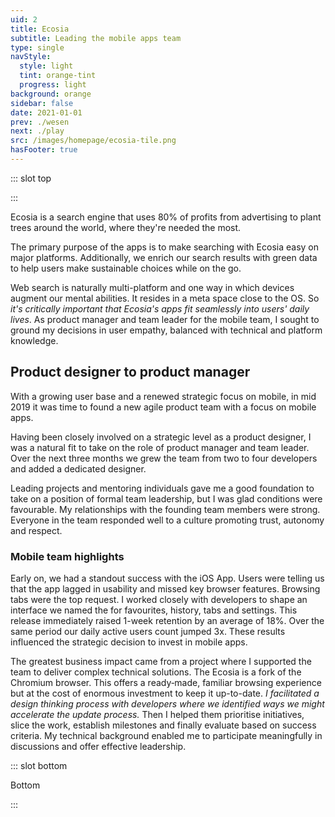 ```yaml
---
uid: 2
title: Ecosia
subtitle: Leading the mobile apps team
type: single
navStyle:
  style: light
  tint: orange-tint
  progress: light
background: orange
sidebar: false
date: 2021-01-01
prev: ./wesen
next: ./play
src: /images/homepage/ecosia-tile.png
hasFooter: true
---
```


<!-- <style lang="sass">

@import "@theme/styles/variables.sass"

.section .button-action .image.is-square
  background-color: transparent

</style> -->

::: slot top

<Stage-ProjectStage rag="rag-3" ragTitle="rag-3" ctaLabel="ecosia.org" ctaUrl="https://www.ecosia.org"
description="I created the right conditions for a multidisciplinary team to build impactful features reaching millions of users.">

<template v-slot:visual-column>
  <figure class="ecosia-image">
    <Heros-ImageHero src="/images/ecosia/render-base.png" alt="Ecosia mobile devices"/>
  </figure>
</template>

<template v-slot:platform>

Android, iOS and MacOS apps

</template>

<template v-slot:timeframe>

2018-2020

</template>

<template v-slot:my-role>

Team leader
~ Product Manager

</template>

<template v-slot:team>

Product designer
~ 2 iOS developers
~ Android developer
<!-- ~ Back-end developer -->

</template>

</Stage-ProjectStage>

<style lang="sass">
@import "@theme/styles/variables.sass"

.ecosia-image
  position: absolute
  left: -32%;
  width: 180%;
  top: -100%;
  @media screen and (max-width: $tablet - 1px)
    top: -24%
</style>

:::


<Content-TextSection rag="rag-4" padding="is-initial">

<p class="subtitle">
Ecosia is a search engine that uses 80% of profits from advertising to plant trees around the world, where they're needed the most.
</p>

<!-- We made impressive progress on our mobile apps with only two developers and a share of my overall capacity as a product designer.  -->

The primary purpose of the apps is to make searching with Ecosia easy on major platforms. Additionally, we enrich our search results with green data to help users make sustainable choices while on the go. 

Web search is naturally multi-platform and one way in which devices augment our mental abilities. It resides in a meta space close to the OS. So _it's critically important that Ecosia's apps fit seamlessly into users' daily lives_. As product manager and team leader for the mobile team, I sought to ground my decisions in user empathy, balanced with technical and platform knowledge.

<!--

I lead the mobile apps team. Our native Android and iOS apps make it easy to search with Ecosia, connect with the cause and make an incremental difference every day while on the go. My activities include:

Product management | UI/UX design | interactive prototypes | usability and value testing | product illustrations | analytics, optimisation, A/B testing (custom tooling with Looker) | embedded with developers in an agile product team

When I joined Ecosia as a product designer, native apps were part of a large product team with a broad remit for user engagement. In this environment I was able to pioneer several initiatives for mobile - growing our user numbers so that we could begin to consider investing resources and concerted attention into this space.

I initially joined Ecosia as a product designer and gradually transitioned into a product manager role, forming a new team in the process.

-->


<!-- <template v-slot:aside>

<figure class="image parent-loading is-16by9">
  <img class="lazyload" data-src="/images/ecosia/Ecosia-support3.jpg" alt="Ecosia offices">
</figure>

</template> -->

</Content-TextSection>



<Content-ImageFrames-FullImageSection url="/images/ecosia/environment_comp.jpg" alt="Data visualisation of searches by Ecosia users">
<template v-slot:caption>

We planned and built this [geo-data visualisation](https://mapvis.netlify.app/) of realtime searches by Ecosia users (and our tree planting projects) over four days in Hack Week 2019. This version of the visualisation uses a looping 5 minute snapshot rather than the live data feed. I collaborated with a back-end developer and data analyst, where my focus was design and code for the front-end. 

<!-- Plotting user searches beside tree planting sites allowed us to see that some users in Brazil are within 10km of rainforest restored by Ecosia. -->

</template>
</Content-ImageFrames-FullImageSection>



<Content-ImageFrames-MainImageSection rag="rag-2" imageClass="is-5by4" url="/images/ecosia/EcosiaMaps-modal.jpg" alt="Ecosia maps">

<template v-slot:content>

## Product design at scale

<p>
When I joined Ecosia it was at an inflection point. We would soon experience rapid growth, reaching over 10 million daily users. The organisation scaled accordingly and the design guild doubled. At that time it was critical to foster collaborative practices, establish a set of design principles and take the first steps towards a component-based design system. These considerations were forefront in my mind as I worked on projects such as <Content-ModalLink label="Maps">
<template v-slot:modal>

<!-- (before I began working as a PM) -->

<Content-FreeSection padding="is-small">

<div class="columns">
<div class="column is-half modal-image-limit">
<figure class="image parent-loading is-5by4">
<img class="lazyload" data-src="/images/ecosia/EcosiaMaps-modal.jpg" alt="Ecosia maps vertical">
</figure>
</div>
<div class="column">

Ecosia maps posed a unique design challenge. As part of slicing the feature (in order to iteratively deliver user value with meaningful release milestones) we decided to exclude the search box from the first release. Rather, we would enable users to make pseudo searches for common keywords such as hotels and shopping. 

These constraints called for creativity; our interim solution was a 'dial pad' of common map search queries which we were confident would produce useful results for the user. It was satisfying to work on a completely new search vertical, laying the foundations for iterative improvements.

The mobile use-case is especially important for any maps product. One of my early iteration steps was to produce an [interactive wireframe](https://acmoles.github.io/maps-ui/) which demonstrated the various interaction patterns I envisioned. This tool helped us avoid a number of useability pitfalls and smooth the communication between product and engineering.

</div>
</div>

</Content-FreeSection>

</template>
</Content-ModalLink> (below) and Accounts.
</p>

<p>
Even as we grew, there remained the need to be hands-on and responsive. I designed and coded doodles marking significant milestones: <Content-ModalLink label="50 million trees">
<template v-slot:modal>

<Content-FreeSection padding="is-small">

<figure class="image parent-loading is-16by9">
<iframe style="background: white;" class="lazyload" data-src="https://ecosia-50-million.netlify.app" frameborder="0"></iframe>
</figure>

</Content-FreeSection>

</template>
</Content-ModalLink> and <Content-ModalLink label="Ecosia's 10th anniversary">
<template v-slot:modal>

<Content-FreeSection padding="is-small">

<figure class="image parent-loading is-16by9">
<iframe style="background: white;" class="lazyload" data-src="https://ecosia-10-years.netlify.app" frameborder="0"></iframe>
</figure>

</Content-FreeSection>

</template>
</Content-ModalLink>.
</p>

</template>

</Content-ImageFrames-MainImageSection>


<Content-TextSection columnOffset="title-offset" rag="rag-4">

## Product designer to product manager

<p class="subtitle" style="padding-right: 1em;">
  With a growing user base and a renewed strategic focus on mobile, in mid 2019 it was time to found a new agile product team with a focus on mobile apps.
</p>

Having been closely involved on a strategic level as a product designer, I was a natural fit to take on the role of product manager and team leader. Over the next three months we grew the team from two to four developers and added a dedicated designer.

Leading projects and mentoring individuals gave me a good foundation to take on a position of formal team leadership, but I was glad conditions were favourable. My relationships with the founding team members were strong. Everyone in the team responded well to a culture promoting trust, autonomy and respect.

<!-- ### On leadership -->

</Content-TextSection>



<!-- <Content-ImageFrames-MobileDevices padding="is-large" :gaplessBottom="true" :devices="[
{ url:'/images/als/als1-alt.jpg', alt:'ATC console', caption:'Square image caption 1'},
{ url:'/images/als/als2.jpg', alt:'Toilet plunger', caption:'Square image caption 2'},
{ url:'/images/als/als3.jpg', alt:'Helicopter', caption:'Square image caption 3'},
]"/> -->

<Content-TextSection columnOffset="title-offset" rag="rag-4" padding="is-medium">

### Mobile team highlights

<p>
Early on, we had a standout success with the iOS App. Users were telling us that the app lagged in usability and missed key browser features. Browsing tabs were the top request. I worked closely with developers to shape an interface we named the <Content-ModalLink label="Organiser">
<template v-slot:modal>

<Content-FreeSection padding="is-small">

<div class="columns">
<div class="column is-half modal-image-limit">
<figure class="image parent-loading is-5by4">
<img class="lazyload" data-src="/images/ecosia/iOS-modal.jpg" alt="Ecosia iOS App">
</figure>
</div>
<div class="column">

The Organiser enables users to do typcial browsing tasks with tabs, favourites, history and settings. With this long-awaited feature the iOS app could stand as a viable alternative browser to Safari.

</div>
</div>

</Content-FreeSection>

</template>
</Content-ModalLink> for favourites, history, tabs and settings. This release immediately raised 1-week retention by an average of 18%. Over the same period our daily active users count jumped 3x. These results influenced the strategic decision to invest in mobile apps.
</p>

<p>
The greatest business impact came from a project where I supported the team to deliver complex technical solutions. The Ecosia <Content-ModalLink label="Android App">
<template v-slot:modal>

<Content-FreeSection padding="is-small">
<div class="columns">
<div class="column is-half modal-image-limit">
<figure class="image parent-loading is-5by4">
<img class="lazyload" data-src="/images/ecosia/Android-modal.jpg" alt="Ecosia Android App">
</figure>
</div>
<div class="column">

The Ecosia Android app offers the familiarity of Chromium with Ecosia search. It connects users to the cause through tree planting news, financial reporting and other content on the New Tab Page.

</div>
</div>

</Content-FreeSection>

</template>
</Content-ModalLink> is a fork of the Chromium browser. This offers a ready&#8209;made, familiar browsing experience but at the cost of enormous investment to keep it up-to-date. <em>I facilitated a design thinking process with developers where we identified ways we might accelerate the update process.</em> Then I helped them prioritise initiatives, slice the work, establish milestones and finally evaluate based on success criteria. My technical background enabled me to participate meaningfully in discussions and offer effective leadership.
</p>

<script>
// <template slot="aside">

// <figure class="image parent-loading is-5by4">
// <img class="lazyload" data-src="/images/ecosia/Android-modal.jpg" alt="Ecosia Android App">
// </figure>

// <!-- 
// <figure class="image parent-loading is-16by9">
//   <img class="lazyload" data-src="/images/ecosia/Ecosia-support1.jpg" alt="Ecosia offices">
// </figure> -->

// <!-- <figure class="image parent-loading is-16by9">
//   <img class="lazyload" data-src="/images/ecosia/Ecosia-support2.jpg" alt="Ecosia offices">
// </figure> -->

// <!-- <figure class="image parent-loading is-16by9">
//   <img class="lazyload" data-src="/images/ecosia/Ecosia-support3.jpg" alt="Ecosia tree saplings">
// </figure> -->

// </template>
</script>

</Content-TextSection>



<Content-MetricsSection padding="is-medium-large" :metrics="[
{ metric:'18%', description:'Increase in iOS App 1-week retention' },
{ metric:'3x', description:'iOS app DAU growth in 2019' },
{ metric:'4x', description:'Faster Android app updates' },
]"/>

<!--

{ metric:'91%', description:'Users migrated to the Safari App Extension.' },

We achieved this despite facing a considerable challenge replicating previous functionality with the new, hardly documented, platform.

{ metric:'50%', description:'Rate of Android users setting Ecosia as system default browser when prompted.' },

Safari Mac App - Apple changes the platform, efforts to keep our users and build an alternative.
93% drops to 85% users on extension - frame as kept/migrated 91% of users

iOS app - adding much needed browser features like browsing tabs, history, favorites and a design overhaul
Increase 1-week retention from 28% to 34%, increase of 18%
While 3x DAU over a 3 month period
App stability?

Android app - update speed would be nice
Set as default browser - 2.2% clickthrough, Android default browser set is in Android in-app activities Dashboard - seems to be broken
7.8M resume events
5.2M resume events with default set
2/3 Android launch events from users who set Ecosia as system default browser
Android users who set Ecosia as system default browser app
App stability?



// SAFARI CUT

<p>
The greatest business impact came from two projects where I supported the team to deliver complex technical solutions. Apple were poised to remove their existing extension platform from Safari. 15% of daily searches came from users relying on this extension. We rapidly built a replacement <Content-ModalLink label="Safari App Extension">
<template v-slot:modal>

<Content-FreeSection padding="is-small">

<div class="columns is-centered">
<div class="column is-two-thirds">
<figure class="image parent-loading is-5by4">
<img class="lazyload" data-src="/images/ecosia/MacApp-modal.jpg" alt="Safari App Extension">
</figure>

<figcaption>

Our browser extensions add Ecosia as default search engine. Users expect that they can search with Ecosia directly in the address bar. At first, we were uncertain we could deliver this functionality and implemented a dropdown search box in the Safari UI as contingency.

</figcaption>
</div>
</div>

</Content-FreeSection>

</template>
</Content-ModalLink> and migrated 91% of users in the face of considerable technical challenges.
</p>






<Content-ModalLink label="Accounts.">
<template v-slot:modal>

<Content-FreeSection padding="is-small">

<div class="columns is-centered">
<div class="column is-two-thirds">
<figure class="image parent-loading is-5by4">
<img class="lazyload" data-src="/images/ecosia/Login-modal.jpg" alt="Ecosia accounts login">
</figure>

<figcaption>

I led design of the accounts beta release, enabling users to save and share their personal impact counter across devices. Our hypothesis was that already engaged users would love this feature. We found demand was so high that users outside our testing region began clamouring to be included in the pilot.

</figcaption>
</div>
</div>

</Content-FreeSection>

</template>
</Content-ModalLink>



-->



::: slot bottom

Bottom

:::
